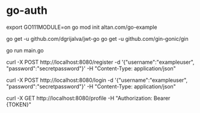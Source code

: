 # go-auth

export GO111MODULE=on
go mod init altan.com/go-example

go get -u github.com/dgrijalva/jwt-go
go get -u github.com/gin-gonic/gin

go run main.go

curl -X POST http://localhost:8080/register -d '{"username":"exampleuser", "password":"secretpassword"}' -H "Content-Type: application/json"

curl -X POST http://localhost:8080/login -d '{"username":"exampleuser", "password":"secretpassword"}' -H "Content-Type: application/json"

curl -X GET http://localhost:8080/profile -H "Authorization: Bearer {TOKEN}"



